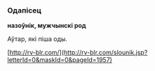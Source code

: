 ### Одапісец
**назоўнік, мужчынскі род**

Аўтар, які піша оды.

<a rel="author">[http://rv-blr.com/](http://rv-blr.com/slounik.jsp?letterId=0&maskId=0&pageId=1957)</a>
